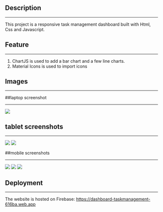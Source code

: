 ## Description
_______________
This project is a responsive task management dashboard built with Html, Css and Javascript.

## Feature
___________
1. ChartJS is used to add a bar chart and a few line charts.
2. Material Icons is used to import icons

## Images
__________

##laptop screenshot
_____________________
![](Screen%20Shot%20laptop.png)

## tablet screenshots
_______________________
![](Screen%20Shot%20Tablet2.png)
![](Screen%20Shot%20Tablet1.png)

##mobile screenshots
____________________
![](Screen%20Shot%20Mobile1.png)
![](Screen%20Shot%20Mobile2.png)
![](Screen%20Shot%20Mobile3.png)

## Deployment
_______________
The website is hosted on Firebase: https://dashboard-taskmanagement-616ba.web.app
